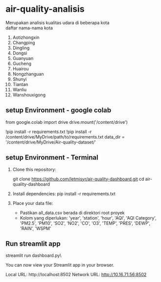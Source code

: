 # air-quality-analisis
Merupakan analisis kualitas udara di beberapa kota\
daftar nama-nama kota 
1. Aotizhongxin
2. Changping
3. Dingling
4. Dongsi
5. Guanyuan
6. Gucheng
7. Huairou
8. Nongzhanguan
9. Shunyi
10. Tiantan
11. Wanliu
12. Wanshouxigong

## setup Environment - google colab

from google.colab import drive
drive.mount('/content/drive')

!pip install -r requirements.txt
!pip install -r /content/drive/MyDrive/path/to/requirements.txt
data_dir = '/content/drive/MyDrive/Air-quality-dataset/' 

## setup Environment - Terminal 
1. Clone this repository:
   
   git clone https://github.com/letmisyr/air-quality-dashboard.git
   cd air-quality-dashboard
   
2. Install dependencies:
   pip install -r requirements.txt
   
3. Place your data file:
   - Pastikan all_data.csv berada di direktori root proyek
   - Kolom yang diperlukan: 'year', 'station', 'hour', 'AQI', 'AQI Category', 'PM2.5', 'PM10', 'SO2', 'NO2', 'CO', 'O3', 'TEMP', 'PRES', 'DEWP', 'RAIN', 'WSPM'

## Run streamlit app
streamlit run dashboard.py\

You can now view your Streamlit app in your browser.

  Local URL: http://localhost:8502
  Network URL: http://10.16.71.56:8502





